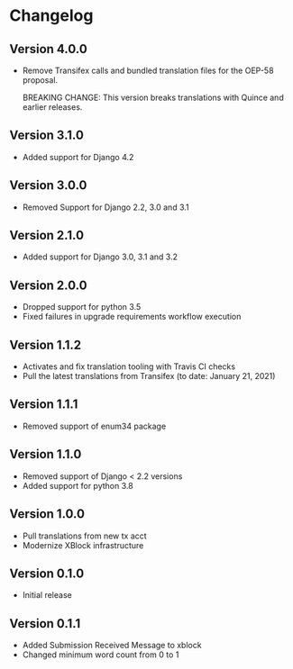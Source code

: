 # Changelog

## Version 4.0.0

* Remove Transifex calls and bundled translation files for the OEP-58 proposal.

  BREAKING CHANGE: This version breaks translations with Quince and earlier releases.

## Version 3.1.0
* Added support for Django 4.2

## Version 3.0.0
* Removed Support for Django 2.2, 3.0 and 3.1

## Version 2.1.0
* Added support for Django 3.0, 3.1 and 3.2

## Version 2.0.0
* Dropped support for python 3.5
* Fixed failures in upgrade requirements workflow execution

## Version 1.1.2
* Activates and fix translation tooling with Travis CI checks
* Pull the latest translations from Transifex (to date: January 21, 2021)

## Version 1.1.1
* Removed support of enum34 package

## Version 1.1.0
* Removed support of Django < 2.2 versions
* Added support for python 3.8

## Version 1.0.0
* Pull translations from new tx acct
* Modernize XBlock infrastructure

## Version 0.1.0
* Initial release

## Version 0.1.1
* Added Submission Received Message to xblock
* Changed minimum word count from 0 to 1
